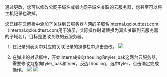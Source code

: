 通过更改，您可以修改公网子域名或者内网子域名关联的云服务器，您甚至可以将主机记录也改掉。

您已经在云解析中添加了关联到云服务器内网的子域名internal.qcloudtest.com（internal.qcloudtest.com用于演示，实际操作时请替换为真实关联到云服务器的子域名），目标是更改关联的云服务器。

1. 在记录列表页中对应的关联记录的操作栏中点击更改。
![](https://mccdn.qcloud.com/static/img/1a272605960e507407dd615d39cff5d5/111111.png)

2. 在弹出的对话框中，开始internal指向zhouling和tyler_bak这两台云服务器，需要修改为指向tyler_bak和tyler。反选zhouling，选中tyler，点击确定完成操作。
![](https://mccdn.qcloud.com/static/img/471fc97aacb57e79212af5834fa93590/22222.png)
![](https://mccdn.qcloud.com/static/img/f374885640d1c094dc662ab291417320/33333333333.png)